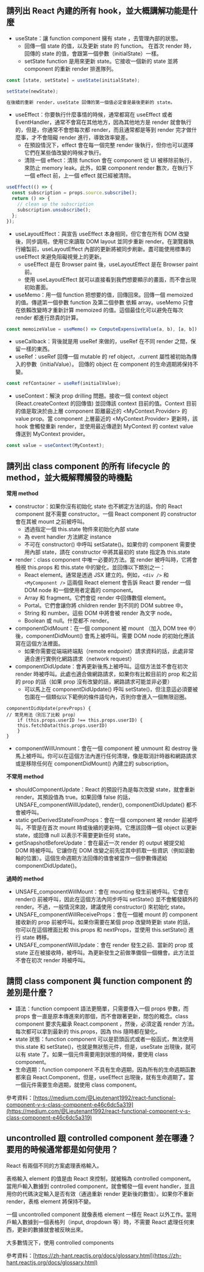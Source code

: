## 請列出 React 內建的所有 hook，並大概講解功能是什麼

- useState：讓 function component 擁有 state ，去管理內部的狀態。
  - 回傳一個 state 的值，以及更新 state 的 function。 在首次 render 時，回傳的 state 的值，會跟第一個參數（initialState）一樣。
  - setState function 是用來更新 state。它接收一個新的 state 並將 component 的重新 render 排進隊列。

```jsx
const [state, setState] = useState(initialState);

setState(newState);

在後續的重新 render，useState 回傳的第一個值必定會是最後更新的 state。
```

- useEffect：你要執行什麼事情的時候，通常都寫在 useEffect 或者 EventHandler，通常不會寫在其他地方，因為其他地方是 render 就會執行的，但是，你通常不會想每次都 render，而且通常都是等到 render 完才做什麼事，才不會阻礙 render 進行，導致效率變差。
  - 在預設情況下，effect 會在每一個完整 render 後執行，但你也可以選擇它們在某些值改變的時候才執行。
  - 清除一個 effect：清除 function 會在 component 從 UI 被移除前執行，來防止 memory leak。此外，如果 component render 數次，在執行下一個 effect 前，上一個 effect 就已經被清除。

```jsx
useEffect(() => {
  const subscription = props.source.subscribe();
  return () => {
    // clean up the subscription
    subscription.unsubscribe();
  };
});
```

- useLayoutEffect：與宣告 useEffect 本身相同，但它會在所有 DOM 改變後，同步調用。使用它來讀取 DOM layout 並同步重新 render。在瀏覽器執行繪製前，useLayoutEffect 內部的更新將被同步刷新。盡可能使用標準的 useEffect 來避免阻礙視覺上的更新。
  - useEffect 是在 Browser paint 後，useLayoutEffect 是在 Browser paint 前。
  - 使用 useLayoutEffect 就可以直接看到我們想要顯示的畫面，而不會出現初始畫面。
- useMemo：用一個 function 把想要的值，回傳回來。回傳一個 memoized 的值。傳遞第一個參數 function 及第二個參數 依賴 array。useMemo 只會在依賴改變時才重新計算 memoized 的值。這個最佳化可以避免在每次 render 都進行昂貴的計算。

```jsx
const memoizeValue = useMemo() => ComputeExpensiveValue(a, b), [a, b])
```

- useCallback：背後就是用 useRef 來做的，useRef 在不同 render 之間，保留一樣的東西。
- useRef：useRef 回傳一個 mutable 的 ref object，.current 屬性被初始為傳入的參數（initialValue）。 回傳的 object 在 component 的生命週期將保持不變。

```jsx
const refContainer = useRef(initialValue);
```

- useContext：解決 prop drilling 問題。接收一個 context object (React.createContext 的回傳值) 並回傳該 context 目前的值。Context 目前的值是取決於由上層 component 距離最近的 <MyContext.Provider> 的 value prop。當 component 上層最近的 <MyContext.Provider> 更新時，該 hook 會觸發重新 render，並使用最近傳遞到 MyContext 的 context value 傳送到 MyContext provider。

```jsx
const value = useContext(MyContext);
```

## 請列出 class component 的所有 lifecycle 的 method，並大概解釋觸發的時機點

**常用 method**

- constructor：如果你沒有初始化 state 也不綁定方法的話，你的 React component 就不需要 constructor。一個 React component 的 constructor 會在其被 mount 之前被呼叫。
  - 透過指定一個 this.state 物件來初始化內部 state
  - 為 event handler 方法綁定 instance
  - 不可在 constructor() 中呼叫 setSatate()。如果你的 component 需要使用內部 state，請在 constructor 中將其最初的 state 指定為 this.state
- render：class component 中唯一必要的方法。當 render 被呼叫時，它將會檢視 this.props 和 this.state 中的變化，並回傳以下類別之一：
  - React element。通常是透過 JSX 建立的。例如，`<div />` 和 `<MyComponent />` 這兩個 React element 會告訴 React 要 render 一個 DOM node 和一個使用者定義的 component。
  - Array 和 fragment。它們會從 render 中回傳數個 element。
  - Portal。它們會讓你將 children render 到不同的 DOM subtree 中。
  - String 和 number。這些 DOM 中將會被 render 為文字 node。
  - Boolean 或 null。什麼都不 render。
- componentDidMount：在一個 component 被 mount （加入 DOM tree 中）後，componentDidMount() 會馬上被呼叫。需要 DOM node 的初始化應該寫在這個方法裡面。
  - 如果你需要從端端終端點（remote endpoint）請求資料的話，此處非常適合進行實例化網路請求（network request）
- componentDidUpdate：會再更新後馬上被呼叫。這個方法並不會在初次 render 時被呼叫。此處也適合做網路請求，如果你有比較目前的 prop 和之前的 prop 的話（如果 prop 沒有改變的話，網路請求可能並非必要）
  - 可以馬上在 componentDidUpdate() 呼叫 setState()，但注意這必須要被包圍在一個類似以下範例的條件語句內，否則你會進入一個無限迴圈。

```
componentDidUpdate(prevProps) {
// 常見用法（別忘了比較 prop）
	if (this.props.userID !== this.props.userID) {
	this.fetchData(this.props.userID)
	}
}
```

- componentWillUnmount：會在一個 component 被 unmount 和 destroy 後馬上被呼叫。你可以在這個方法內進行任何清理，像是取消計時器和網路請求或是移除任何在 componentDidMount() 內建立的 subscription。

**不常用 method**

- shouldComponentUpdate：React 的預設行為是每次改變 state，就會重新 render。其預設值為 true。如果回傳 false 的話，UNSAFE_componentWillUpdate(), render(), componentDidUpdate() 都不會被呼叫。
- static getDerivedStateFromProps：會在一個 component 被 render 前被呼叫，不管是在首次 mount 時或後續的更新時。它應該回傳一個 object 以更新 state，或回傳 null 以表示不需要更新任何 state。
- getSnapshotBeforeUpdate：會在最近一次 render 的 output 被提交給 DOM 時被呼叫。它讓你在 DOM 改變之前先從其中抓取一些資訊（例如滾動軸的位置）。這個生命週期方法回傳的值會被當作一個參數傳遞給 componentDidUpdate()。

**過時的 method**

- UNSAFE_componentWillMount：會在 mounting 發生前被呼叫。它會在 render() 前被呼叫，因此在這個方法內同步呼叫 setState() 並不會觸發額外的 render。不過，一般情況來說，建議使用 constructor() 來初始化 state。
- UNSAFE_componentWillReceiveProps：會在一個被 mount 的 component 接收新的 prop 前被呼叫。如果你需要在某個 prop 改變時更新 state 的話，你可以在這個裡面比較 this.props 和 nextProps，並使用 this.setState() 進行 state 轉移。
- UNSAFE_componentWillUpdate：會在 render 發生之前、當新的 prop 或 state 正在被接收時，被呼叫。為更新發生之前做準備個一個機會。此方法並不會在初次 render 時被呼叫。

## 請問 class component 與 function component 的差別是什麼？

- 語法：function compoent 語法更簡單，只需要傳入一個 props 參數，而 props 會一直是原本傳進來的那個，而不會跟著更新，閉包的概念。class component 要求先繼承 React.component ，然後，必須定義 render 方法。每次都可以拿到最新的 this.props，因為 this 隨時都在變化。
- state 狀態：function component 可以是箭頭函式或者一般函式，無法使用 this.state 和 setState()，也就是無狀態元件，但是，useState 出現後，就可以有 state 了。如果一個元件需要用到狀態的時候，要使用 class component。
- 生命週期：function component 不具有生命週期，因為所有的生命週期函數都來自 React.Component，但是，useEffect 出現後，就有生命週期了。當一個元件需要生命週期，就使用 class component。

參考資料：[https://medium.com/@Lieutenant1992/react-functional-component-v-s-class-component-e46c6dc5a319](https://medium.com/@Lieutenant1992/react-functional-component-v-s-class-component-e46c6dc5a319)

## uncontrolled 跟 controlled component 差在哪邊？要用的時候通常都是如何使用？

React 有兩個不同的方案處理表格輸入。

表格輸入 element 的值是由 React 來控制，就被稱為 controlled component。當用戶輸入數據到 controlled component，就會觸發一個 event handler，並且用你的代碼決定輸入是否有效（通過重新 render 更新後的數值）。如果你不重新 render，表格 element 將保持不變。

一個 uncontrolled component 就像表格 element 一樣在 React 以外工作。當用戶輸入數據到一個表格列（input, dropdown 等）時，不需要 React 處理任何東西，更新的數據就會被反映出來。

大多數情況下，使用 controlled components

參考資料：[https://zh-hant.reactjs.org/docs/glossary.html](https://zh-hant.reactjs.org/docs/glossary.html)
